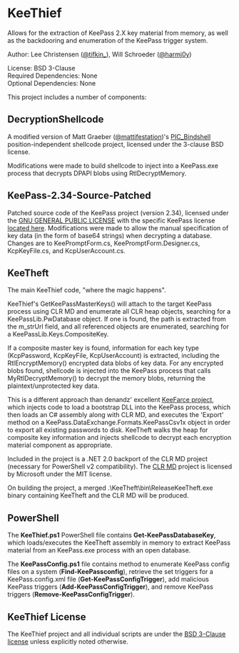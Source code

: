 # KeeThief

Allows for the extraction of KeePass 2.X key material from memory, as well as the backdooring and enumeration
of the KeePass trigger system.

Author: Lee Christensen ([@tifkin\_](https://twitter.com/tifkin_)), Will Schroeder ([@harmj0y](https://twitter.com/harmj0y))

License: BSD 3-Clause  
Required Dependencies: None  
Optional Dependencies: None  

This project includes a number of components:

## DecryptionShellcode

A modified version of Matt Graeber ([@mattifestation](https://twitter.com/mattifestation))'s [PIC\_Bindshell](https://github.com/mattifestation/PIC_Bindshell) position-independent shellcode project, licensed under the 3-clause BSD license.

Modifications were made to build shellcode to inject into a KeePass.exe process that decrypts DPAPI blobs using RtlDecryptMemory.

## KeePass-2.34-Source-Patched

Patched source code of the KeePass project (version 2.34), licensed under the [GNU GENERAL PUBLIC LICENSE](http://keepass.info/help/v1/license.html) with the specific KeePass license [located here](http://keepass.info/help/v2/license.html). Modifications were made to allow the manual specification of key data (in the form of base64 strings) when decrypting a database. Changes are to KeePromptForm.cs, KeePromptForm.Designer.cs, KcpKeyFile.cs, and KcpUserAccount.cs.

## KeeTheft

The main KeeThief code, "where the magic happens".

KeeThief's GetKeePassMasterKeys() will attach to the target KeePass process using CLR MD and enumerate all CLR heap objects, searching for a KeePassLib.PwDatabase object. If one is found, the path is extracted from the m_strUrl field, and all referenced objects are enumerated, searching for a KeePassLib.Keys.CompositeKey.

If a composite master key is found, information for each key type (KcpPassword, KcpKeyFile, KcpUserAccount) is extracted, including the RtlEncryptMemory() encrypted data blobs of key data. For any encrypted blobs found, shellcode is injected into the KeePass process that calls MyRtlDecryptMemory() to decrypt the memory blobs, returning the plaintext/unprotected key data.

This is a different approach than denandz' excellent [KeeFarce project](https://github.com/denandz/KeeFarce), which injects code to load a bootstrap DLL into the KeePass process, which then loads an C# assembly along with CLR MD, and executes the 'Export' method on a KeePass.DataExchange.Formats.KeePassCsv1x object in order to export all existing passwords to disk. KeeTheft walks the heap for composite key information and injects shellcode to decrypt each encryption material component as appropriate.

Included in the project is a .NET 2.0 backport of the CLR MD project (necessary for PowerShell v2 compatibility). The [CLR MD](https://github.com/Microsoft/clrmd) project is licensed by Microsoft under
the MIT license.

On building the project, a merged .\KeeTheft\bin\ReleaseKeeTheft.exe binary containing KeeTheft and the CLR MD will be produced.

## PowerShell

The **KeeThief.ps1** PowerShell file contains **Get-KeePassDatabaseKey**, which loads/executes the KeeTheft assembly in memory to extract KeePass material from an KeePass.exe process with an open database.

The **KeePassConfig.ps1** file contains method to enumerate KeePass config files on a system (**Find-KeePassconfig**), retrieve the set triggers for a KeePass.config.xml file (**Get-KeePassConfigTrigger**), add malicious KeePass triggers (**Add-KeePassConfigTrigger**), and remove KeePass triggers (**Remove-KeePassConfigTrigger**).

## KeeThief License

The KeeThief project and all individual scripts are under the [BSD 3-Clause license](https://raw.github.com/mattifestation/PowerSploit/master/LICENSE) unless explicitly noted otherwise.
